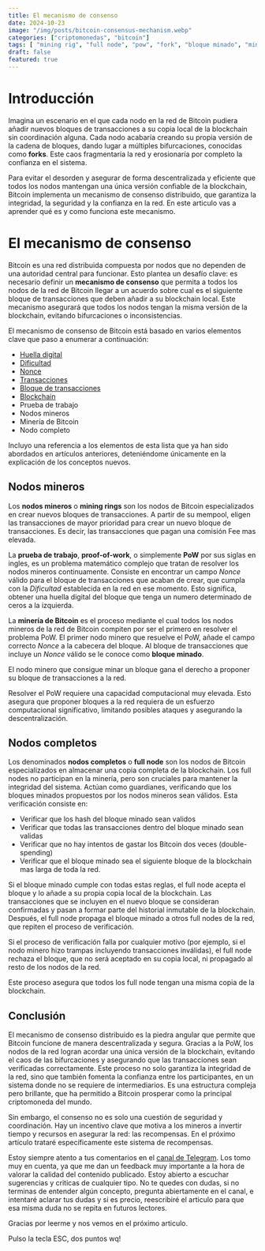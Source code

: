 ```yaml
---
title: El mecanismo de consenso
date: 2024-10-23
image: "/img/posts/bitcoin-consensus-mechanism.webp"
categories: ["criptomonedas", "bitcoin"]
tags: [ "mining rig", "full node", "pow", "fork", "bloque minado", "minería" ]
draft: false
featured: true
---
```


# Introducción

Imagina un escenario en el que cada nodo en la red de Bitcoin pudiera añadir nuevos bloques de transacciones a su copia local de la blockchain sin coordinación alguna. Cada nodo acabaría creando su propia versión de la cadena de bloques, dando lugar a múltiples bifurcaciones, conocidas como **forks**. Este caos fragmentaría la red y erosionaría por completo la confianza en el sistema.

Para evitar el desorden y asegurar de forma descentralizada y eficiente que todos los nodos mantengan una única versión confiable de la blockchain, Bitcoin implementa un mecanismo de consenso distribuido, que garantiza la integridad, la seguridad y la confianza en la red. En este articulo vas a aprender qué es y como funciona este mecanismo.

# El mecanismo de consenso

Bitcoin es una red distribuida compuesta por nodos que no dependen de una autoridad central para funcionar. Esto plantea un desafío clave: es necesario definir un **mecanismo de consenso** que permita a todos los nodos de la red de Bitcoin llegar a un acuerdo sobre cual es el siguiente bloque de transacciones que deben añadir a su blockchain local. Este mecanismo asegurará que todos los nodos tengan la misma versión de la blockchain, evitando bifurcaciones o inconsistencias.

El mecanismo de consenso de Bitcoin está basado en varios elementos clave que paso a enumerar a continuación:

- [Huella digital](/post/2024/huellas-digitales-fingerprints/)
- [Dificultad](/post/2024/bitcoin-transaction-block)
- [Nonce](/post/2024/bitcoin-transaction-block)
- [Transacciones](/post/2024/bitcoin-transaction)
- [Bloque de transacciones](/post/2024/bitcoin-transaction-block/)
- [Blockchain](/post/2024/blockchain/)
- Prueba de trabajo
- Nodos mineros
- Minería de Bitcoin
- Nodo completo

Incluyo una referencia a los elementos de esta lista que ya han sido abordados en artículos anteriores, deteniéndome únicamente en la explicación de los conceptos nuevos.

## Nodos mineros

Los **nodos mineros** o **mining rings** son los nodos de Bitcoin especializados en crear nuevos bloques de transacciones. A partir de su mempool, eligen las transacciones de mayor prioridad para crear un nuevo bloque de transacciones. Es decir, las transacciones que pagan una comisión Fee mas elevada.

La **prueba de trabajo**, **proof-of-work**, o simplemente **PoW** por sus siglas en ingles, es un problema matemático complejo que tratan de resolver los nodos mineros continuamente. Consiste en encontrar un campo *Nonce* válido para el bloque de transacciones que acaban de crear, que cumpla con la *Dificultad* establecida en la red en ese momento. Esto significa, obtener una huella digital del bloque que tenga un numero determinado de ceros a la izquierda.

La **minería de Bitcoin** es el proceso mediante el cual todos los nodos mineros de la red de Bitcoin compiten por ser el primero en resolver el problema PoW. El primer nodo minero que resuelve el PoW, añade el campo correcto *Nonce* a la cabecera del bloque. Al bloque de transacciones que incluye un *Nonce* válido se le conoce como **bloque minado**.

El nodo minero que consigue minar un bloque gana el derecho a proponer su bloque de transacciones a la red.

Resolver el PoW requiere una capacidad computacional muy elevada. Esto asegura que proponer bloques a la red requiera de un esfuerzo computacional significativo, limitando posibles ataques y asegurando la descentralización.

## Nodos completos

Los denominados **nodos completos** o **full node** son los nodos de Bitcoin especializados en almacenar una copia completa de la blockchain. Los full nodes no participan en la minería, pero son cruciales para mantener la integridad del sistema. Actúan como guardianes, verificando que los bloques minados propuestos por los nodos mineros sean válidos. Esta verificación consiste en:

- Verificar que los hash del bloque minado sean validos
- Verificar que todas las transacciones dentro del bloque minado sean validas
- Verificar que no hay intentos de gastar los Bitcoin dos veces (double-spending)
- Verificar que el bloque minado sea el siguiente bloque de la blockchain mas larga de toda la red.

Si el bloque minado cumple con todas estas reglas, el full node acepta el bloque y lo añade a su propia copia local de la blockchain. Las transacciones que se incluyen en el nuevo bloque se consideran confirmadas y pasan a formar parte del historial inmutable de la blockchain. Después, el full node propaga el bloque minado a otros full nodes de la red, que repiten el proceso de verificación.

Si el proceso de verificación falla por cualquier motivo (por ejemplo, si el nodo minero hizo trampas incluyendo transacciones inválidas), el full node rechaza el bloque, que no será aceptado en su copia local, ni propagado al resto de los nodos de la red.

Este proceso asegura que todos los full node tengan una misma copia de la blockchain.

## Conclusión

El mecanismo de consenso distribuido es la piedra angular que permite que Bitcoin funcione de manera descentralizada y segura. Gracias a la PoW, los nodos de la red logran acordar una única versión de la blockchain, evitando el caos de las bifurcaciones y asegurando que las transacciones sean verificadas correctamente. Este proceso no solo garantiza la integridad de la red, sino que también fomenta la confianza entre los participantes, en un sistema donde no se requiere de intermediarios. Es una estructura compleja pero brillante, que ha permitido a Bitcoin prosperar como la principal criptomoneda del mundo.

Sin embargo, el consenso no es solo una cuestión de seguridad y coordinación. Hay un incentivo clave que motiva a los mineros a invertir tiempo y recursos en asegurar la red: las recompensas. En el próximo artículo trataré específicamente este sistema de recompensas.

Estoy siempre atento a tus comentarios en el [canal de Telegram](https://t.me/lateclaescape). Los tomo muy en cuenta, ya que me dan un feedback muy importante a la hora de valorar la calidad del contenido publicado. Estoy abierto a escuchar sugerencias y criticas de cualquier tipo. No te quedes con dudas, si no terminas de entender algún concepto, pregunta abiertamente en el canal, e intentaré aclarar tus dudas y si es precio, reescribiré el articulo para que esa misma duda no se repita en futuros lectores.

Gracias por leerme y nos vemos en el próximo articulo.

Pulso la tecla ESC, dos puntos wq!
